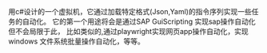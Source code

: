 用c#设计的一个虚拟机，它通过加载特定格式(Json,Yaml)的指令序列实现一些任务的自动化。
它的第一个用途将会是通过SAP GuiScripting 实现sap操作自动化但不会局限于此，
比如类似的,通过playwright实现网页app操作自动化，实现windows 文件系统批量操作自动化，等等。
